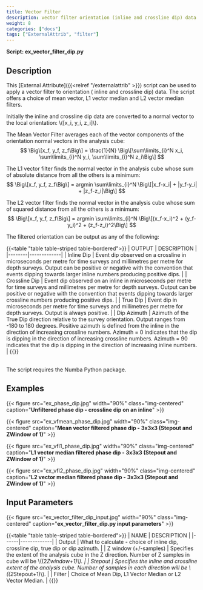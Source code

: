 ```yaml
---
title: Vector Filter
description: vector filter orientation (inline and crossline dip) data
weight: 8
categories: ["docs"]
tags: ["ExternalAttrib", "filter"]
---
```


__Script: ex_vector_filter_dip.py__

## Description
This [External Attribute]({{<relref "/externalattrib" >}}) script can be used to apply a vector filter to orientation ( inline and crossline dip) data.
The script offers a choice of mean vector, L1 vector median and L2 vector median filters.

Initially the inline and crossline dip data are converted to a normal vector to the local orientation: \\(\[x_i, y_i, z_i\]\\).

The Mean Vector Filter averages each of the vector components of the orientation normal vectors in the analysis cube:
$$
\Big\[x_f, y_f, z_f\Big\]  = \frac{1}{N} \Big\[\sum\limits_{i}^N x_i, \sum\limits_{i}^N y_i, \sum\limits_{i}^N z_i\Big\]
$$

The L1 vector filter finds the normal vector in the analysis cube whose sum of absolute distance from all the others is a minimum:
$$
\Big\[x_f, y_f, z_f\Big\] = argmin \sum\limits_{i}^N \Big\[|x_f-x_i| + |y_f-y_i| + |z_f-z_i|\Big\]
$$

The L2 vector filter finds the normal vector in the analysis cube whose sum of squared distance from all the others is a minimum:
$$
\Big\[x_f, y_f, z_f\Big\] = argmin \sum\limits_{i}^N \Big\[(x_f-x_i)^2 + (y_f-y_i)^2 + (z_f-z_i)^2\Big\]
$$


The filtered orientation can be output as any of the following:

{{<table "table table-striped table-bordered">}}
| OUTPUT | DESCRIPTION |
|--------|-------------|
| Inline Dip | Event dip observed on a crossline in microseconds per metre for time surveys and millimetres per metre for depth surveys. Output can be positive or negative with the convention that events dipping towards larger inline numbers producing positive dips. |
| Crossline Dip | Event dip observed on an inline in microseconds per metre for time surveys and millimetres per metre for depth surveys. Output can be positive or negative with the convention that events dipping towards larger crossline numbers producing positive dips. |
| True Dip | Event dip in microseconds per metre for time surveys and millimetres per metre for depth surveys. Output is always positive. |
| Dip Azimuth | Azimuth of the True Dip direction relative to the survey orientation. Output ranges from -180 to 180 degrees. Positive azimuth is defined from the inline in the direction of increasing crossline numbers. Azimuth = 0 indicates that the dip is dipping in the direction of increasing crossline numbers. Azimuth = 90 indicates that the dip is dipping in the direction of increasing inline numbers. |
{{</table>}}

</br>
The script requires the Numba Python package.

## Examples
{{< figure src="ex_phase_dip.jpg" width="90%" class="img-centered" caption="**Unfiltered phase dip - crossline dip on an inline**" >}}

{{< figure src="ex_vfmean_phase_dip.jpg" width="90%" class="img-centered" caption="**Mean vector filtered phase dip - 3x3x3 (Stepout and ZWindow of 1)**" >}}

{{< figure src="ex_vfl1_phase_dip.jpg" width="90%" class="img-centered" caption="**L1 vector median filtered phase dip - 3x3x3 (Stepout and ZWindow of 1)**" >}}

{{< figure src="ex_vfl2_phase_dip.jpg" width="90%" class="img-centered" caption="**L2 vector median filtered phase dip - 3x3x3 (Stepout and ZWindow of 1)**" >}}

## Input Parameters
{{< figure src="ex_vector_filter_dip_input.jpg" width="90%" class="img-centered" caption="**ex_vector_filter_dip.py input parameters**" >}}


{{<table "table table-striped table-bordered">}}
| NAME | DESCRIPTION |
|------|-------------|
| Output | What to calculate - choice of inline dip, crossline dip, true dip or dip azimuth. |
| Z window (+/-samples) | Specifies the extent of the analysis cube in the Z direction. Number of Z samples in cube will be \\((2*Zwindow+1)\\). |
| Stepout | Specifies the inline and crossline extent of the analysis cube. Number of samples in each direction will be \\((2*Stepout+1)\\). |
| Filter | Choice of Mean Dip, L1 Vector Median or L2 Vector Median. |
{{</table>}}




